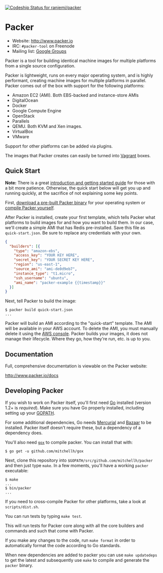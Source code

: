 [ ![Codeship Status for raniemi/packer](https://www.codeship.io/projects/328ab920-fc19-0131-d6f8-5a73486b8860/status)](https://www.codeship.io/projects/29322)

# Packer

* Website: http://www.packer.io
* IRC: `#packer-tool` on Freenode
* Mailing list: [Google Groups](http://groups.google.com/group/packer-tool)

Packer is a tool for building identical machine images for multiple platforms
from a single source configuration.

Packer is lightweight, runs on every major operating system, and is highly
performant, creating machine images for multiple platforms in parallel.
Packer comes out of the box with support for the following platforms:
* Amazon EC2 (AMI). Both EBS-backed and instance-store AMIs
* DigitalOcean
* Docker
* Google Compute Engine
* OpenStack
* Parallels
* QEMU. Both KVM and Xen images.
* VirtualBox
* VMware

Support for other platforms can be added via plugins.

The images that Packer creates can easily be turned into
[Vagrant](http://www.vagrantup.com) boxes.

## Quick Start

**Note:** There is a great
[introduction and getting started guide](http://www.packer.io/intro)
for those with a bit more patience. Otherwise, the quick start below
will get you up and running quickly, at the sacrifice of not explaining some
key points.

First, [download a pre-built Packer binary](http://www.packer.io/downloads.html)
for your operating system or [compile Packer yourself](#developing-packer).

After Packer is installed, create your first template, which tells Packer
what platforms to build images for and how you want to build them. In our
case, we'll create a simple AMI that has Redis pre-installed. Save this
file as `quick-start.json`. Be sure to replace any credentials with your
own.

```json
{
  "builders": [{
    "type": "amazon-ebs",
    "access_key": "YOUR KEY HERE",
    "secret_key": "YOUR SECRET KEY HERE",
    "region": "us-east-1",
    "source_ami": "ami-de0d9eb7",
    "instance_type": "t1.micro",
    "ssh_username": "ubuntu",
    "ami_name": "packer-example {{timestamp}}"
  }]
}
```

Next, tell Packer to build the image:

```
$ packer build quick-start.json
...
```

Packer will build an AMI according to the "quick-start" template. The AMI
will be available in your AWS account. To delete the AMI, you must manually
delete it using the [AWS console](https://console.aws.amazon.com/). Packer
builds your images, it does not manage their lifecycle. Where they go, how
they're run, etc. is up to you.

## Documentation

Full, comprehensive documentation is viewable on the Packer website:

http://www.packer.io/docs

## Developing Packer

If you wish to work on Packer itself, you'll first need [Go](http://golang.org)
installed (version 1.2+ is _required_). Make sure you have Go properly installed,
including setting up your [GOPATH](http://golang.org/doc/code.html#GOPATH).

For some additional dependencies, Go needs [Mercurial](http://mercurial.selenic.com/)
and [Bazaar](http://bazaar.canonical.com/en/) to be installed.
Packer itself doesn't require these, but a dependency of a dependency does.

You'll also need [`gox`](https://github.com/mitchellh/gox)
to compile packer. You can install that with:

```
$ go get -u github.com/mitchellh/gox
```

Next, clone this repository into `$GOPATH/src/github.com/mitchellh/packer` and
then just type `make`. In a few moments, you'll have a working `packer` executable:

```
$ make
...
$ bin/packer
...
```

If you need to cross-compile Packer for other platforms, take a look at
`scripts/dist.sh`.

You can run tests by typing `make test`.

This will run tests for Packer core along with all the core builders and commands and such that come with Packer.

If you make any changes to the code, run `make format` in order to automatically
format the code according to Go standards.

When new dependencies are added to packer you can use `make updatedeps` to
get the latest and subsequently use `make` to compile and generate the `packer` binary.
